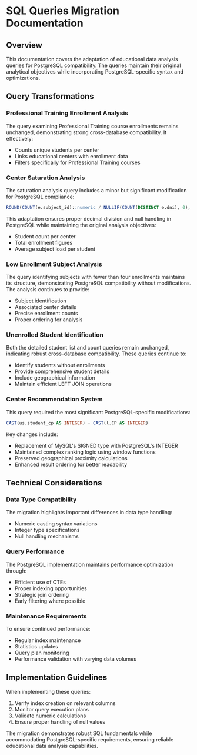 # SQL Queries Migration Documentation 

## Overview
This documentation covers the adaptation of educational data analysis queries for PostgreSQL compatibility. The queries maintain their original analytical objectives while incorporating PostgreSQL-specific syntax and optimizations.

## Query Transformations

### Professional Training Enrollment Analysis
The query examining Professional Training course enrollments remains unchanged, demonstrating strong cross-database compatibility. It effectively:
- Counts unique students per center
- Links educational centers with enrollment data
- Filters specifically for Professional Training courses

### Center Saturation Analysis
The saturation analysis query includes a minor but significant modification for PostgreSQL compliance:
```sql
ROUND(COUNT(e.subject_id)::numeric / NULLIF(COUNT(DISTINCT e.dni), 0), 2)
```
This adaptation ensures proper decimal division and null handling in PostgreSQL while maintaining the original analysis objectives:
- Student count per center
- Total enrollment figures
- Average subject load per student

### Low Enrollment Subject Analysis
The query identifying subjects with fewer than four enrollments maintains its structure, demonstrating PostgreSQL compatibility without modifications. The analysis continues to provide:
- Subject identification
- Associated center details
- Precise enrollment counts
- Proper ordering for analysis

### Unenrolled Student Identification
Both the detailed student list and count queries remain unchanged, indicating robust cross-database compatibility. These queries continue to:
- Identify students without enrollments
- Provide comprehensive student details
- Include geographical information
- Maintain efficient LEFT JOIN operations

### Center Recommendation System
This query required the most significant PostgreSQL-specific modifications:

```sql
CAST(us.student_cp AS INTEGER) - CAST(l.CP AS INTEGER)
```

Key changes include:
- Replacement of MySQL's SIGNED type with PostgreSQL's INTEGER
- Maintained complex ranking logic using window functions
- Preserved geographical proximity calculations
- Enhanced result ordering for better readability

## Technical Considerations

### Data Type Compatibility
The migration highlights important differences in data type handling:
- Numeric casting syntax variations
- Integer type specifications
- Null handling mechanisms

### Query Performance
The PostgreSQL implementation maintains performance optimization through:
- Efficient use of CTEs
- Proper indexing opportunities
- Strategic join ordering
- Early filtering where possible

### Maintenance Requirements
To ensure continued performance:
- Regular index maintenance
- Statistics updates
- Query plan monitoring
- Performance validation with varying data volumes

## Implementation Guidelines
When implementing these queries:
1. Verify index creation on relevant columns
2. Monitor query execution plans
3. Validate numeric calculations
4. Ensure proper handling of null values

The migration demonstrates robust SQL fundamentals while accommodating PostgreSQL-specific requirements, ensuring reliable educational data analysis capabilities.
